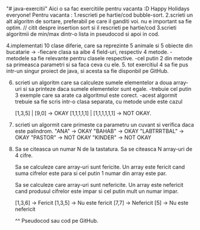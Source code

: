 "# java-exercitii" 
Aici o sa fac exercitiile pentru vacanta :D 
Happy Holidays everyone!
Pentru vacanta :
1.rescrieti pe hartie/cod bubble-sort.
2.scrieti un alt algoritm de sortare, preferabil pe care il ganditi voi. nu e important sa fie optim.
// citit despre insertion sort si il rescrieti pe hartie/cod
3.scrieti algoritmii de min/max dintr-o lista in pseudocod si apoi in cod.

4.implementati 10 clase diferie, care sa reprezinte 5 animale si 5 obiecte din bucatarie ->
-fiecare clasa sa aibe 4 field-uri, respectiv 4 metode.
-metodele sa fie relevante pentru clasele respective. -cel putin 2 din metode sa primeasca parametri si sa faca ceva cu ele.
5. tot exercitiul 4 sa fie pus intr-un singur proiect de java, si acesta sa fie disponbil pe GitHub.

6. scrieti un algoritm care sa calculeze sumele elementelor a doua array-uri si sa printeze daca sumele elementelor sunt egale.
    -trebuie cel putin 3 exemple care sa arate ca algoritmul este corect.
    -acest algormit trebuie sa fie scris intr-o clasa separata, cu metode unde este cazul

    [1,3,5] | [9,0] -> OKAY
    [1,1,1,1,1] | [1,1,1,1,1,1] -> NOT OKAY.


7. scrieti un algormit care primeste ca parametru un cuvant si verifica daca este palindrom.
    "ANA" -> OKAY
    "BAHAB" -> OKAY
    "LABTRRTBAL" -> OKAY
    "PASTOR" -> NOT OKAY
    "KINDER" -> NOT OKAY

8. Sa se citeasca un numar N de la tastatura.
    Sa se citeasca N array-uri de 4 cifre.

    Sa se calculeze care array-uri sunt fericite.
    Un array este fericit cand suma cifrelor este para si cel putin 1 numar din array este par.

    Sa se calculeze care array-uri sunt nefericite.
    Un array este nefericit cand produsul cifrelor este impar si cel putin mult un numar impar.

    [1,3,6] -> Fericit
    [1,3,5] -> Nu este fericit
    [7,7] -> Nefericit
    [5] -> Nu este nefericit

    ^^ Pseudocod  sau cod pe GitHub.
